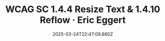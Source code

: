 ---
layout: bookmark
title: WCAG SC 1.4.4 Resize Text & 1.4.10 Reflow · Eric Eggert
tags:
  - Bookmarks
  - Accessibility
  - Typography
date: 2025-03-24T22:47:09.880Z
created: 2025-03-24T22:47:09.880Z
modified: 2025-03-24T22:47:41.171Z
link: https://yatil.net/blog/resize-text-reflow
id: 999005807
excerpt: There seems to be a confusion about the relationship and how to test for the WCAG 2.1 Success Criteria 1.4.4 Resize Text and 1.4.10 Reflow. While these two success criteria seem related, they cover different use cases.
image: https://yatil.net/blog/resize-text-reflow/og-image.png
---